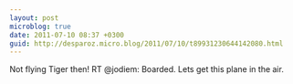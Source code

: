 ```yaml
---
layout: post
microblog: true
date: 2011-07-10 08:37 +0300
guid: http://desparoz.micro.blog/2011/07/10/t89931230644142080.html
---
```

Not flying Tiger then! RT @jodiem: Boarded. Lets get this plane in the air.
